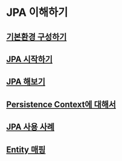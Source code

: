 # **JPA 이해하기** 

## **[기본환경 구성하기](https://github.com/keepinmindsh/tech-course/blob/main/jpa/environment/README.md)**

## **[JPA 시작하기](https://github.com/keepinmindsh/tech-course/blob/main/jpa/start/README.md)**

## **[JPA 해보기](https://github.com/keepinmindsh/tech-course/blob/main/jpa/getstarted/README.md)**

## **[Persistence Context에 대해서](https://github.com/keepinmindsh/tech-course/blob/main/jpa/persistences_context/README.md)**

## **[JPA 사용 사례](https://github.com/keepinmindsh/tech-course/blob/main/jpa/method/README.md)**

## **[Entity 매핑](https://github.com/keepinmindsh/tech-course/tree/main/jpa/entity_mapping)**

